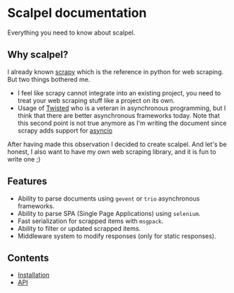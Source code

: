 # Scalpel documentation

Everything you need to know about scalpel.

## Why scalpel?

I already known [scrapy](https://docs.scrapy.org/en/latest/) which is the reference in python for web scraping. But
two things bothered me.
- I feel like scrapy cannot integrate into an existing project, you need to treat your web scraping stuff like a project
on its own.
- Usage of [Twisted](https://twistedmatrix.com/trac/) who is a veteran in asynchronous programming, but I think
 that there are better asynchronous frameworks today. Note that this second point is not true anymore as I'm writing
 the document since scrapy adds support for [asyncio](https://docs.scrapy.org/en/latest/topics/asyncio.html)
 
 After having made this observation I decided to create scalpel. And let's be honest, I also want to have my own web
 scraping library, and it is fun to write one ;)
 
## Features
 
- Ability to parse documents using `gevent` or `trio` asynchronous frameworks.
- Ability to parse SPA (Single Page Applications) using `selenium`.
- Fast serialization for scrapped items with `msgpack`.
- Ability to filter or updated scrapped items.
- Middleware system to modify responses (only for static responses).
 
## Contents
 
- [Installation](installation.md)
- [API](api.md)